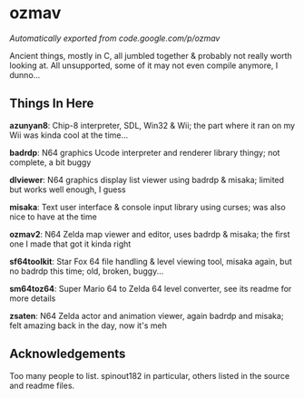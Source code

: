 # ozmav
*Automatically exported from code.google.com/p/ozmav*

Ancient things, mostly in C, all jumbled together & probably not really worth looking at. All unsupported, some of it may not even compile anymore, I dunno...

## Things In Here
**azunyan8**: Chip-8 interpreter, SDL, Win32 & Wii; the part where it ran on my Wii was kinda cool at the time...

**badrdp**: N64 graphics Ucode interpreter and renderer library thingy; not complete, a bit buggy

**dlviewer**: N64 graphics display list viewer using badrdp & misaka; limited but works well enough, I guess

**misaka**: Text user interface & console input library using curses; was also nice to have at the time

**ozmav2**: N64 Zelda map viewer and editor, uses badrdp & misaka; the first one I made that got it kinda right

**sf64toolkit**: Star Fox 64 file handling & level viewing tool, misaka again, but no badrdp this time; old, broken, buggy...

**sm64toz64**: Super Mario 64 to Zelda 64 level converter, see its readme for more details

**zsaten**: N64 Zelda actor and animation viewer, again badrdp and misaka; felt amazing back in the day, now it's meh

## Acknowledgements
Too many people to list. spinout182 in particular, others listed in the source and readme files.
